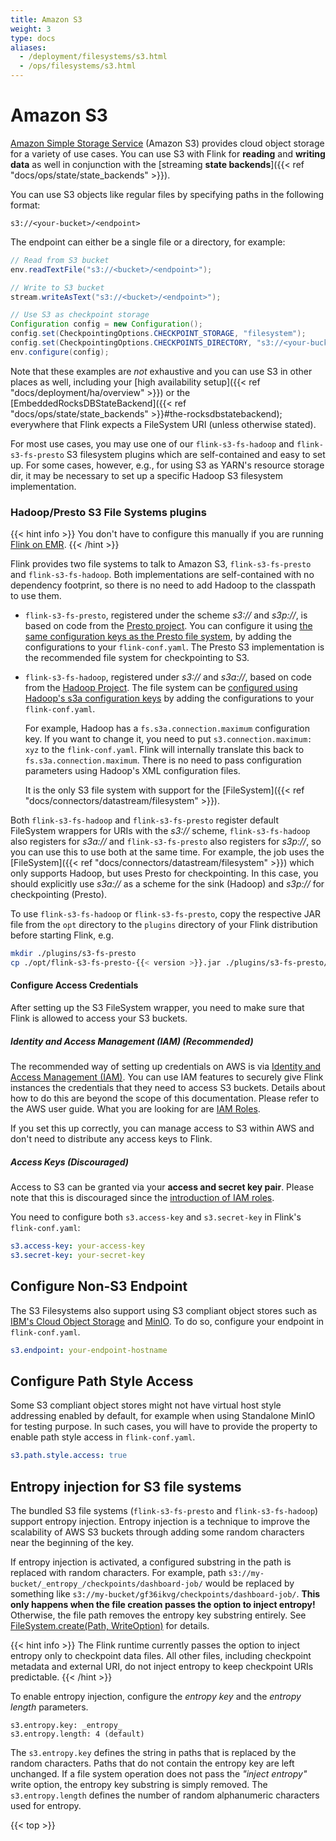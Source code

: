 ```yaml
---
title: Amazon S3
weight: 3
type: docs
aliases:
  - /deployment/filesystems/s3.html
  - /ops/filesystems/s3.html
---
```

<!--
Licensed to the Apache Software Foundation (ASF) under one
or more contributor license agreements.  See the NOTICE file
distributed with this work for additional information
regarding copyright ownership.  The ASF licenses this file
to you under the Apache License, Version 2.0 (the
"License"); you may not use this file except in compliance
with the License.  You may obtain a copy of the License at

  http://www.apache.org/licenses/LICENSE-2.0

Unless required by applicable law or agreed to in writing,
software distributed under the License is distributed on an
"AS IS" BASIS, WITHOUT WARRANTIES OR CONDITIONS OF ANY
KIND, either express or implied.  See the License for the
specific language governing permissions and limitations
under the License.
-->

# Amazon S3

[Amazon Simple Storage Service](http://aws.amazon.com/s3/) (Amazon S3) provides cloud object storage for a variety of use cases. You can use S3 with Flink for **reading** and **writing data** as well in conjunction with the [streaming **state backends**]({{< ref "docs/ops/state/state_backends" >}}).

You can use S3 objects like regular files by specifying paths in the following format:

```plain
s3://<your-bucket>/<endpoint>
```

The endpoint can either be a single file or a directory, for example:

```java
// Read from S3 bucket
env.readTextFile("s3://<bucket>/<endpoint>");

// Write to S3 bucket
stream.writeAsText("s3://<bucket>/<endpoint>");

// Use S3 as checkpoint storage
Configuration config = new Configuration();
config.set(CheckpointingOptions.CHECKPOINT_STORAGE, "filesystem");
config.set(CheckpointingOptions.CHECKPOINTS_DIRECTORY, "s3://<your-bucket>/<endpoint>");
env.configure(config);
```

Note that these examples are *not* exhaustive and you can use S3 in other places as well, including your [high availability setup]({{< ref "docs/deployment/ha/overview" >}}) or the [EmbeddedRocksDBStateBackend]({{< ref "docs/ops/state/state_backends" >}}#the-rocksdbstatebackend); everywhere that Flink expects a FileSystem URI (unless otherwise stated).

For most use cases, you may use one of our `flink-s3-fs-hadoop` and `flink-s3-fs-presto` S3 filesystem plugins which are self-contained and easy to set up.
For some cases, however, e.g., for using S3 as YARN's resource storage dir, it may be necessary to set up a specific Hadoop S3 filesystem implementation.

### Hadoop/Presto S3 File Systems plugins

{{< hint info >}}
You don't have to configure this manually if you are running [Flink on EMR](https://docs.aws.amazon.com/emr/latest/ReleaseGuide/emr-flink.html).
{{< /hint >}}

Flink provides two file systems to talk to Amazon S3, `flink-s3-fs-presto` and `flink-s3-fs-hadoop`.
Both implementations are self-contained with no dependency footprint, so there is no need to add Hadoop to the classpath to use them.

  - `flink-s3-fs-presto`, registered under the scheme *s3://* and *s3p://*, is based on code from the [Presto project](https://prestodb.io/).
  You can configure it using [the same configuration keys as the Presto file system](https://prestodb.io/docs/0.272/connector/hive.html#amazon-s3-configuration), by adding the configurations to your `flink-conf.yaml`. The Presto S3 implementation is the recommended file system for checkpointing to S3.

  - `flink-s3-fs-hadoop`, registered under *s3://* and *s3a://*, based on code from the [Hadoop Project](https://hadoop.apache.org/).
  The file system can be [configured using Hadoop's s3a configuration keys](https://hadoop.apache.org/docs/stable/hadoop-aws/tools/hadoop-aws/index.html#S3A) by adding the configurations to your `flink-conf.yaml`. 
  
     For example, Hadoop has a `fs.s3a.connection.maximum` configuration key. If you want to change it, you need to put `s3.connection.maximum: xyz` to the `flink-conf.yaml`. Flink will internally translate this back to `fs.s3a.connection.maximum`. There is no need to pass configuration parameters using Hadoop's XML configuration files.
  
    It is the only S3 file system with support for the [FileSystem]({{< ref "docs/connectors/datastream/filesystem" >}}).
  

Both `flink-s3-fs-hadoop` and `flink-s3-fs-presto` register default FileSystem
wrappers for URIs with the *s3://* scheme, `flink-s3-fs-hadoop` also registers
for *s3a://* and `flink-s3-fs-presto` also registers for *s3p://*, so you can
use this to use both at the same time.
For example, the job uses the [FileSystem]({{< ref "docs/connectors/datastream/filesystem" >}}) which only supports Hadoop, but uses Presto for checkpointing.
In this case, you should explicitly use *s3a://* as a scheme for the sink (Hadoop) and *s3p://* for checkpointing (Presto).

To use `flink-s3-fs-hadoop` or `flink-s3-fs-presto`, copy the respective JAR file from the `opt` directory to the `plugins` directory of your Flink distribution before starting Flink, e.g.

```bash
mkdir ./plugins/s3-fs-presto
cp ./opt/flink-s3-fs-presto-{{< version >}}.jar ./plugins/s3-fs-presto/
```

#### Configure Access Credentials

After setting up the S3 FileSystem wrapper, you need to make sure that Flink is allowed to access your S3 buckets.

##### Identity and Access Management (IAM) (Recommended)

The recommended way of setting up credentials on AWS is via [Identity and Access Management (IAM)](http://docs.aws.amazon.com/IAM/latest/UserGuide/introduction.html). You can use IAM features to securely give Flink instances the credentials that they need to access S3 buckets. Details about how to do this are beyond the scope of this documentation. Please refer to the AWS user guide. What you are looking for are [IAM Roles](http://docs.aws.amazon.com/AWSEC2/latest/UserGuide/iam-roles-for-amazon-ec2.html).

If you set this up correctly, you can manage access to S3 within AWS and don't need to distribute any access keys to Flink.

##### Access Keys (Discouraged)

Access to S3 can be granted via your **access and secret key pair**. Please note that this is discouraged since the [introduction of IAM roles](https://blogs.aws.amazon.com/security/post/Tx1XG3FX6VMU6O5/A-safer-way-to-distribute-AWS-credentials-to-EC2).

You need to configure both `s3.access-key` and `s3.secret-key`  in Flink's  `flink-conf.yaml`:

```yaml
s3.access-key: your-access-key
s3.secret-key: your-secret-key
```

## Configure Non-S3 Endpoint

The S3 Filesystems also support using S3 compliant object stores such as [IBM's Cloud Object Storage](https://www.ibm.com/cloud/object-storage) and [MinIO](https://min.io/).
To do so, configure your endpoint in `flink-conf.yaml`.

```yaml
s3.endpoint: your-endpoint-hostname
```

## Configure Path Style Access

Some S3 compliant object stores might not have virtual host style addressing enabled by default, for example when using Standalone MinIO for testing purpose. In such cases, you will have to provide the property to enable path style access in `flink-conf.yaml`.

```yaml
s3.path.style.access: true
```

## Entropy injection for S3 file systems

The bundled S3 file systems (`flink-s3-fs-presto` and `flink-s3-fs-hadoop`) support entropy injection. Entropy injection is
a technique to improve the scalability of AWS S3 buckets through adding some random characters near the beginning of the key.

If entropy injection is activated, a configured substring in the path is replaced with random characters. For example, path
`s3://my-bucket/_entropy_/checkpoints/dashboard-job/` would be replaced by something like `s3://my-bucket/gf36ikvg/checkpoints/dashboard-job/`.
**This only happens when the file creation passes the option to inject entropy!**
Otherwise, the file path removes the entropy key substring entirely. See [FileSystem.create(Path, WriteOption)](https://nightlies.apache.org/flink/flink-docs-release-1.6/api/java/org/apache/flink/core/fs/FileSystem.html#create-org.apache.flink.core.fs.Path-org.apache.flink.core.fs.FileSystem.WriteOptions-)
for details.

{{< hint info >}}
The Flink runtime currently passes the option to inject entropy only to checkpoint data files. All other files, including checkpoint metadata and external URI, do not inject entropy to keep checkpoint URIs predictable.
{{< /hint >}}

To enable entropy injection, configure the *entropy key* and the *entropy length* parameters.

```
s3.entropy.key: _entropy_
s3.entropy.length: 4 (default)

```

The `s3.entropy.key` defines the string in paths that is replaced by the random characters. Paths that do not contain the entropy key are left unchanged.
If a file system operation does not pass the *"inject entropy"* write option, the entropy key substring is simply removed.
The `s3.entropy.length` defines the number of random alphanumeric characters used for entropy.

{{< top >}}

